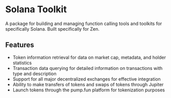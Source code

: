 # Solana Toolkit


A package for building and managing function calling tools and toolkits for specifically Solana. Built specifically for Zen.

## Features

- Token information retrieval for data on market cap, metadata, and holder statistics
- Transaction data querying for detailed information on transactions with type and description
- Support for all major decentralized exchanges for effective integration
- Ability to make transfers of tokens and swaps of tokens through Jupiter
- Launch tokens through the pump.fun platform for tokenization purposes

